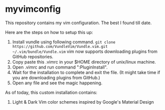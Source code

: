 # myvimconfig

This repository contains my vim configuration. The best I found till date.

Here are the steps on how to setup this up:

1. Install vundle using following command.
   `git clone https://github.com/VundleVim/Vundle.vim.git ~/.vim/bundle/Vundle.vim`
   vim now supports downloading plugins from GitHub repositories.
2. Copy paste this .vimrc in your $HOME directory of unix/linux machine.
3. Open .vimrc and run command ":PluginInstall".
4. Wait for the installation to complete and exit the file. (It might take time if you are downloading plugins from GitHub.)
5. Open any file and see the magic happening.


As of today, this custom installation contains:

1. Light & Dark Vim color schemes inspired by Google's Material Design
